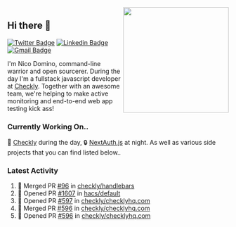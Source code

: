 <img align="right" src="https://user-images.githubusercontent.com/7415984/172472491-91b16eac-fa22-4ecf-92df-d687139fd1f9.gif" width="240" />

## Hi there 👋

[![Twitter Badge](https://img.shields.io/badge/-@ndom91-1ca0f1?style=flat-square&labelColor=1ca0f1&logo=twitter&logoColor=white&link=https://twitter.com/ndom91)](https://twitter.com/ndom91) [![Linkedin Badge](https://img.shields.io/badge/-ndom91-blue?style=flat-square&logo=Linkedin&logoColor=white&link=https://www.linkedin.com/in/ndom91/)](https://www.linkedin.com/in/ndom91/) [![Gmail Badge](https://img.shields.io/badge/-yo@ndo.dev-c14438?style=flat-square&logo=mail.ru&logoColor=white&link=mailto:yo@ndo.dev)](mailto:yo@ndo.dev)

I'm Nico Domino, command-line warrior and open sourcerer. During the day I'm a fullstack javascript developer at [Checkly](https://checklyhq.com). Together with an awesome team, we're helping to make active monitoring and end-to-end web app testing kick ass!

### Currently Working On..

🦝 [Checkly](https://checklyhq.com) during the day, 🔒 [NextAuth.js](https://github.com/nextauthjs/next-auth) at night. As well as various side projects that you can find listed below..

<!--START_SECTION_PROFILE_VIEWS:readme-info-->
<!--END_SECTION_PROFILE_VIEWS:readme-info-->

<!--START_SECTION_DAILY_COMMIT:readme-info-->
<!--END_SECTION_DAILY_COMMIT:readme-info-->

<!--START_SECTION_WEEKLY_COMMIT:readme-info-->
<!--END_SECTION_WEEKLY_COMMIT:readme-info-->

### Latest Activity

<!--START_SECTION:activity-->
1. 🎉 Merged PR [#96](https://github.com/checkly/handlebars/pull/96) in [checkly/handlebars](https://github.com/checkly/handlebars)
2. 💪 Opened PR [#1607](https://github.com/hacs/default/pull/1607) in [hacs/default](https://github.com/hacs/default)
3. 💪 Opened PR [#597](https://github.com/checkly/checklyhq.com/pull/597) in [checkly/checklyhq.com](https://github.com/checkly/checklyhq.com)
4. 🎉 Merged PR [#596](https://github.com/checkly/checklyhq.com/pull/596) in [checkly/checklyhq.com](https://github.com/checkly/checklyhq.com)
5. 💪 Opened PR [#596](https://github.com/checkly/checklyhq.com/pull/596) in [checkly/checklyhq.com](https://github.com/checkly/checklyhq.com)
<!--END_SECTION:activity-->
